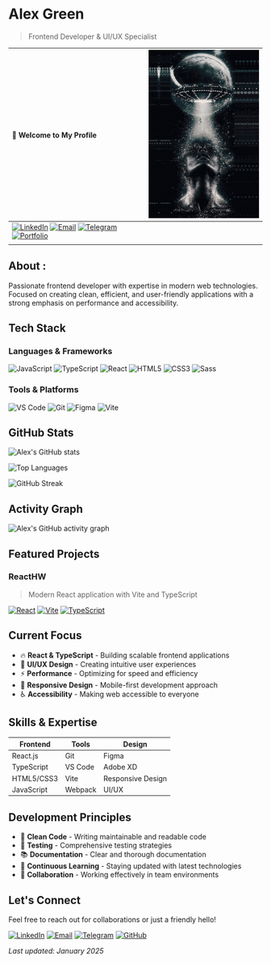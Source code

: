 # Alex Green

> Frontend Developer & UI/UX Specialist

| **🚀 Welcome to My Profile**                                                                                                                                                                                                                                                                                                                                                                                                                                                                                                                                                  | <img src="src/img/106L.gif" alt="Developer Animation" width="250"/> |
| :---------------------------------------------------------------------------------------------------------------------------------------------------------------------------------------------------------------------------------------------------------------------------------------------------------------------------------------------------------------------------------------------------------------------------------------------------------------------------------------------------------------------------------------------------------------------------- | ------------------------------------------------------------------: |
| [![LinkedIn](https://img.shields.io/badge/LinkedIn-0A66C2?style=for-the-badge&logo=linkedin&logoColor=white)](https://linkedin.com/in/your-profile) [![Email](https://img.shields.io/badge/Email-EA4335?style=for-the-badge&logo=gmail&logoColor=white)](mailto:alekseylobkodev@ukr.net) [![Telegram](https://img.shields.io/badge/Telegram-26A5E4?style=for-the-badge&logo=telegram&logoColor=white)](https://t.me/Alex_Green_dev) [![Portfolio](https://img.shields.io/badge/Portfolio-1A1A1A?style=for-the-badge&logo=vercel&logoColor=white)](https://your-portfolio.com) |                                                                     |
|                                                                                                                                                                                                                                                                                                                                                                                                                                                                                                                                                                               |

## About :

Passionate frontend developer with expertise in modern web technologies. Focused on creating clean, efficient, and user-friendly applications with a strong emphasis on performance and accessibility.

## Tech Stack

### Languages & Frameworks

![JavaScript](https://img.shields.io/badge/JavaScript-F7DF1E?style=for-the-badge&logo=javascript&logoColor=black)
![TypeScript](https://img.shields.io/badge/TypeScript-3178C6?style=for-the-badge&logo=typescript&logoColor=white)
![React](https://img.shields.io/badge/React-61DAFB?style=for-the-badge&logo=react&logoColor=black)
![HTML5](https://img.shields.io/badge/HTML5-E34F26?style=for-the-badge&logo=html5&logoColor=white)
![CSS3](https://img.shields.io/badge/CSS3-1572B6?style=for-the-badge&logo=css3&logoColor=white)
![Sass](https://img.shields.io/badge/Sass-CC6699?style=for-the-badge&logo=sass&logoColor=white)

### Tools & Platforms

![VS Code](https://img.shields.io/badge/VS_Code-007ACC?style=for-the-badge&logo=visual-studio-code&logoColor=white)
![Git](https://img.shields.io/badge/Git-F05032?style=for-the-badge&logo=git&logoColor=white)
![Figma](https://img.shields.io/badge/Figma-F24E1E?style=for-the-badge&logo=figma&logoColor=white)
![Vite](https://img.shields.io/badge/Vite-646CFF?style=for-the-badge&logo=vite&logoColor=white)

## GitHub Stats

![Alex's GitHub stats](https://github-readme-stats.vercel.app/api?username=Alex-Green-Oleksiy&show_icons=true&theme=dark&bg_color=1A1A1A&text_color=FFFFFF&icon_color=61DAFB&border_color=333333)

![Top Languages](https://github-readme-stats.vercel.app/api/top-langs/?username=Alex-Green-Oleksiy&layout=compact&theme=dark&bg_color=1A1A1A&text_color=FFFFFF&border_color=333333)

![GitHub Streak](https://streak-stats.demolab.com/?user=Alex-Green-Oleksiy&theme=dark&background=1A1A1A&stroke=61DAFB&ring=61DAFB&fire=FF6B6B&currStreakNum=FFFFFF&sideNums=FFFFFF&currStreakLabel=CCCCCC&sideLabels=CCCCCC&dates=999999)

## Activity Graph

![Alex's GitHub activity graph](https://github-readme-activity-graph.vercel.app/graph?username=Alex-Green-Oleksiy&theme=dark&bg_color=1A1A1A&color=61DAFB&line=61DAFB&point=FFFFFF&hide_border=true)

## Featured Projects

### ReactHW

> Modern React application with Vite and TypeScript

[![React](https://img.shields.io/badge/React-61DAFB?style=for-the-badge&logo=react&logoColor=black)](https://reactjs.org/)
[![Vite](https://img.shields.io/badge/Vite-646CFF?style=for-the-badge&logo=vite&logoColor=white)](https://vitejs.dev/)
[![TypeScript](https://img.shields.io/badge/TypeScript-3178C6?style=for-the-badge&logo=typescript&logoColor=white)](https://www.typescriptlang.org/)

## Current Focus

-   🔥 **React & TypeScript** - Building scalable frontend applications
-   🎨 **UI/UX Design** - Creating intuitive user experiences
-   ⚡ **Performance** - Optimizing for speed and efficiency
-   📱 **Responsive Design** - Mobile-first development approach
-   ♿ **Accessibility** - Making web accessible to everyone

## Skills & Expertise

| Frontend   | Tools   | Design            |
| ---------- | ------- | ----------------- |
| React.js   | Git     | Figma             |
| TypeScript | VS Code | Adobe XD          |
| HTML5/CSS3 | Vite    | Responsive Design |
| JavaScript | Webpack | UI/UX             |

## Development Principles

-   🎯 **Clean Code** - Writing maintainable and readable code
-   🧪 **Testing** - Comprehensive testing strategies
-   📚 **Documentation** - Clear and thorough documentation
-   🔄 **Continuous Learning** - Staying updated with latest technologies
-   🤝 **Collaboration** - Working effectively in team environments

## Let's Connect

Feel free to reach out for collaborations or just a friendly hello!

[![LinkedIn](https://img.shields.io/badge/LinkedIn-0A66C2?style=for-the-badge&logo=linkedin&logoColor=white)](https://linkedin.com/in/your-profile)
[![Email](https://img.shields.io/badge/Email-EA4335?style=for-the-badge&logo=gmail&logoColor=white)](mailto:alekseylobkodev@ukr.net)
[![Telegram](https://img.shields.io/badge/Telegram-26A5E4?style=for-the-badge&logo=telegram&logoColor=white)](https://t.me/Alex_Green_dev)
[![GitHub](https://img.shields.io/badge/GitHub-181717?style=for-the-badge&logo=github&logoColor=white)](https://github.com/Alex-Green-Oleksiy)

_Last updated: January 2025_

